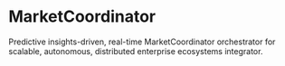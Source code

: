 # MarketCoordinator
Predictive insights-driven, real-time MarketCoordinator orchestrator for scalable, autonomous, distributed enterprise ecosystems integrator.
